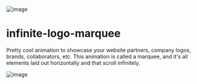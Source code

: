 ![image](https://github.com/user-attachments/assets/28e1db54-cf68-4fdd-b285-4cb1b9939b3d)
# infinite-logo-marquee
Pretty cool animation to showcase your website partners, company logos, brands, collaborators, etc. This animation is called a marquee, and it's all elements laid out horizontally and that scroll infinitely.

![image]((https://imgur.com/a/vPxLpsI))
